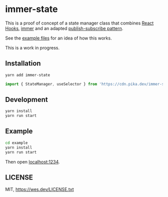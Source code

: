 # immer-state

This is a proof of concept of a state manager class that combines
[React Hooks](https://reactjs.org/docs/hooks-reference.html),
[immer](https://github.com/immerjs/immer) and an adapted
[publish-subscribe pattern](https://en.wikipedia.org/wiki/Publish–subscribe_pattern).

See the [example files](./example/) for an idea of how this works.

This is a work in progress.

## Installation

```sh
yarn add immer-state
```

```js
import { StateManager, useSelector } from 'https://cdn.pika.dev/immer-state@^0.3.0';
```

## Development

```sh
yarn install
yarn run start
```

## Example

```sh
cd example
yarn install
yarn run start
```

Then open [localhost:1234](http://localhost:1234/).

## LICENSE

MIT, https://wes.dev/LICENSE.txt
